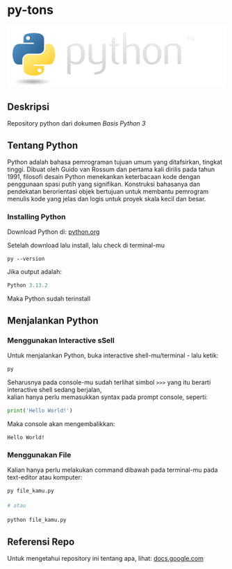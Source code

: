 # py-tons
![result](python-logo.png)
## Deskripsi
Repository python dari dokumen *Basis Python 3*

## Tentang Python
Python adalah bahasa pemrograman tujuan umum yang ditafsirkan, tingkat tinggi. Dibuat oleh Guido van Rossum dan pertama kali dirilis pada tahun 1991, filosofi desain Python menekankan keterbacaan kode dengan penggunaan spasi putih yang signifikan. Konstruksi bahasanya dan pendekatan berorientasi objek bertujuan untuk membantu pemrogram menulis kode yang jelas dan logis untuk proyek skala kecil dan besar.
### Installing Python
Download Python di: [python.org](https://www.python.org/ftp/python/3.13.2/python-3.13.2-amd64.exe)

Setelah download lalu install, lalu check di terminal-mu
```
py --version
```
Jika output adalah:
```py
Python 3.13.2
```
Maka Python sudah terinstall

## Menjalankan Python
### Menggunakan Interactive sSell
Untuk menjalankan Python, buka interactive shell-mu/terminal - lalu ketik:
```py
py
```
Seharusnya pada console-mu sudah terlihat simbol `>>>` yang itu berarti interactive shell sedang berjalan,  
kalian hanya perlu memasukkan syntax pada prompt console, seperti:
```py
print('Hello World!')
```
Maka console akan mengembalikkan:
```
Hello World!
```

### Menggunakan File
Kalian hanya perlu melakukan command dibawah pada terminal-mu pada text-editor atau komputer:
```py
py file_kamu.py

# atau

python file_kamu.py
```

## Referensi Repo
Untuk mengetahui repository ini tentang apa, lihat: [docs.google.com](https://docs.google.com/document/d/12_j2xAdZRue51DrCAmeLJCwtxm5bodBtZxM2ExX1iwo/edit?usp=sharing)
